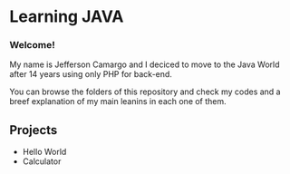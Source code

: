 # Learning JAVA

### Welcome!

My name is Jefferson Camargo and I deciced to move to the Java World after 14 years using only PHP for back-end.

You can browse the folders of this repository and check my codes and a breef explanation of my main leanins in each one of them.

## Projects

- Hello World
- Calculator